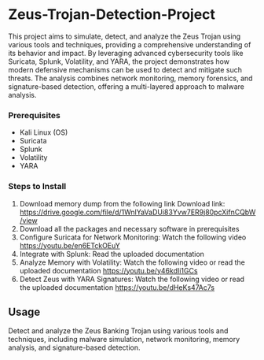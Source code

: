 # Zeus-Trojan-Detection-Project
 This project aims to simulate, detect, and analyze the Zeus Trojan using various tools and techniques, providing a comprehensive understanding of its behavior and impact. By leveraging advanced cybersecurity tools like Suricata, Splunk, Volatility, and YARA, the project demonstrates how modern defensive mechanisms can be used to detect and mitigate such threats. The analysis combines network monitoring, memory forensics, and signature-based detection, offering a multi-layered approach to malware analysis.

### Prerequisites
- Kali Linux (OS)
- Suricata
- Splunk
- Volatility
- YARA

### Steps to Install
1. Download memory dump from the following link 
     Download link: https://drive.google.com/file/d/1WnlYaVaDUi83Yvw7ER9j80pcXifnCQbW/view
2. Download all the packages and necessary software in prerequisites
3. Configure Suricata for Network Monitoring:
     Watch the following video
     https://youtu.be/en6ETckOEuY
5. Integrate with Splunk: Read the uploaded documentation
7. Analyze Memory with Volatility:
     Watch the following video or read the uploaded documentation
     https://youtu.be/y46kdIi1GCs
8. Detect Zeus with YARA Signatures:
     Watch the following video or read the uploaded documentation
     https://youtu.be/dHeKs47Ac7s

## Usage
 Detect and analyze the Zeus Banking Trojan using various tools and techniques,
including malware simulation, network monitoring, memory analysis, and
signature-based detection.
